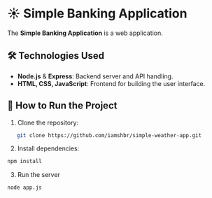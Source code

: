 # ☀️ Simple Banking Application

The **Simple Banking Application** is a web application.

## 🛠️ Technologies Used

- **Node.js** & **Express**: Backend server and API handling.
- **HTML, CSS, JavaScript**: Frontend for building the user interface.

## 🚀 How to Run the Project

1. Clone the repository:

```bash
   git clone https://github.com/iamshbr/simple-weather-app.git

```

2. Install dependencies:

```bash
npm install

```

3. Run the server

```bash
node app.js
```
